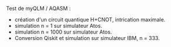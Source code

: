 Test de myQLM / AQASM :

* création d'un circuit quantique H+CNOT, intrication maximale.
* simulation n = 1 sur simulateur Atos.
* simulation n = 1000 sur simulateur Atos.
* Conversion Qiskit et simulation sur simulateur IBM, n = 333.

